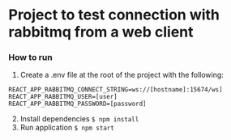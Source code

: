 # Project to test connection with rabbitmq from a web client

### How to run

1. Create a .env file at the root of the project with the following:

```
REACT_APP_RABBITMQ_CONNECT_STRING=ws://[hostname]:15674/ws]
REACT_APP_RABBITMQ_USER=[user]
REACT_APP_RABBITMQ_PASSWORD=[password]
```

2. Install dependencies `$ npm install`
3. Run application `$ npm start`
